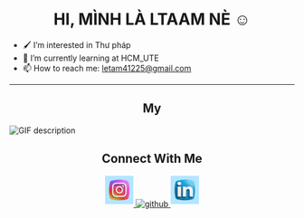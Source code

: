 <h1 align="center">HI, MÌNH LÀ LTAAM NÈ ☺️</h1> 

- 🖌️ I’m interested in Thư pháp 
- 🌱 I’m currently learning at HCM_UTE
- 📫 How to reach me: letam41225@gmail.com
---
<h2 align="center">My </h2>
  <picture>
    <img alt="GIF description" src="./Skills_Animation_White.gif">
  </picture>

<h2 align="center">Connect With Me</h2>
<div align="center">

<a href="https://www.instagram.com/ltaam_lee" target="_blank">
<img src="./ig.jpg" width=50 height=50 alt="instagram" style="margin-bottom: 5px;" />
</a>

<a href="https://www.githubcom/ltaamlee" target="_blank">
<img src="./github.png" width=50 height=50 alt="github" style="margin-bottom: 5px;" />
</a>

<a href="https://www.linkedin.com/in/thanhtamle412/" target="_blank">
<img src="./linkedin.jpg" width=50 height=50 alt="linkedin" style="margin-bottom: 5px;" />
</a>
</div>

